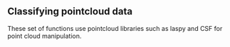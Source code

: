 ## Classifying pointcloud data

These set of functions use pointcloud libraries such as laspy and CSF for point cloud manipulation.

